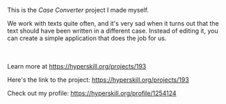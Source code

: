 This is the *Case Converter* project I made myself.


<p>We work with texts quite often, and it's very sad when it turns out that the text should have been written in a different case. Instead of editing it, you can create a simple application that does the job for us.</p><br/><br/>Learn more at <a href="https://hyperskill.org/projects/193?utm_source=ide&utm_medium=ide&utm_campaign=ide&utm_content=project-card">https://hyperskill.org/projects/193</a>

Here's the link to the project: https://hyperskill.org/projects/193

Check out my profile: https://hyperskill.org/profile/1254124